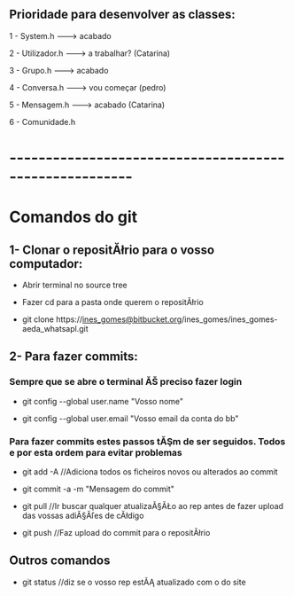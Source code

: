 ## Prioridade para desenvolver as classes: ##

1 - System.h  ---> acabado

2 - Utilizador.h ---> a trabalhar? (Catarina)

3 - Grupo.h ---> acabado

4 - Conversa.h ---> vou começar (pedro)

5 - Mensagem.h ---> acabado (Catarina)

6 - Comunidade.h

# ------------------------------------------------------- #

# Comandos do git #

## 1- Clonar o repositĂłrio para o vosso computador: ##

* Abrir terminal no source tree

* Fazer cd para a pasta onde querem o repositĂłrio

* git clone https://ines_gomes@bitbucket.org/ines_gomes/ines_gomes-aeda_whatsapl.git

## 2- Para fazer commits: ##

### Sempre que se abre o terminal ĂŠ preciso fazer login ###

* git config --global user.name "Vosso nome"

* git config --global user.email "Vosso email da conta do bb"

### Para fazer commits estes passos tĂŞm de ser seguidos. Todos e por esta ordem para evitar problemas ###

* git add -A    //Adiciona todos os ficheiros novos ou alterados ao commit

* git commit -a -m "Mensagem do commit"

* git pull      //Ir buscar qualquer atualizaĂ§ĂŁo ao rep antes de fazer upload das 
vossas adiĂ§Ăľes de cĂłdigo

* git push     //Faz upload do commit para o repositĂłrio


## Outros comandos ##

* git status   //diz se o vosso rep estĂĄ atualizado com o do site